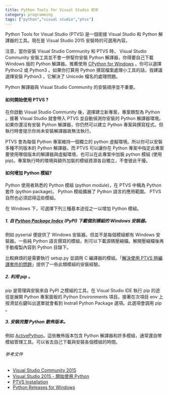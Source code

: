 ```yaml
---
title: Python Tools for Visual Studio 初步
category: programming
tags: ["python","visual studio","ptvs"]
---
```


Python Tools for Visual Studio (PTVS) 是一個銜接 Visual Studio 和 Python 解譯器的工具。現在是 Visual Studio 2015 安裝時的可選用內容。

注意，當你安裝 Visual Studio Community 和 PTVS 時， Visual Studio Community 安裝工具並不會一併幫你安裝 Python 解譯器，你得要自己下載 Windows 版的 Python 解譯器。推薦使用 [CPython for Windows](https://www.python.org/downloads/windows/) 。你可以選擇 Python2 或 Python3 。如果你打算用 Python 撰寫檔案處理小工具的話，我建議選擇安裝 Python3 ，它解決了 Unicode 檔名的處理問題。

Python 解譯器與 Visual Studio Community 的安裝順序並不重要。

#### 如何開始使用 PTVS ?

在你啟動 Visual Studio Community 後，選擇建立新專案，專案類型為 Python 。接著 Visual Studio 就會帶入 PTVS 並自動偵測你安裝的 Python 解譯器環境。如果你還沒有安裝 Python 解譯器，你仍然可以建立 Python 專案與撰寫程式。但執行時會提示你尚未安裝解譯器故無法執行。

PTVS 會為每個 Python 專案維持一個獨立的 python 虛擬環境。所以你可以安裝多種不同版本的 Python 解譯器，而 PTVS 可以讓你在 Python 專案中指定此專案要使用哪個版本的解譯器與虛擬環境，也可以在此專案中加裝 python 模組 (使用 pip)。專案執行時的環境與額外加裝的模組資源各自獨立，不會彼此干擾。

#### 如何增加 Python 模組?

Python 使用者熟悉的 Python 模組 (python module)，在 PTVS 中稱為 Python 套件 (python package)。 Python 模組擴展了 Python 語言的應用範圍。 PTVS 自然也必須認得這些模組。

在 Windows 下，可選擇下列三種基本途徑之一以增加 Python 模組。

##### 1. 自 [Python Package Index](https://pypi.python.org/) (PyPI) 下載個別模組的 Windows 安裝器。

例如 pyserial 便提供了 Windows 安裝器。但並不是每個模組都有 Windows 安裝器。一些純 Python 語言撰寫的模組，則可以下載源碼壓縮檔。解開壓縮檔後再手動複製內容到 Python 目錄下。

比較麻煩的是需要執行 setup.py 並調用 C 編譯器的模組。「[解決使用 PTVS 時編譯套件的問題]([https://blogs.msdn.microsoft.com/ericsk/2015/08/23/python-tools-for-visual-studio/)」提供了一些此類模組的安裝經驗。

##### 2. 利用 pip 。

pip 是管理與安裝來自 PyPI 之模組的工具。在 Visual Studio IDE 執行 pip 的途徑是展開 Python 專案面板的 Python Environments 項目。接著在次項目 env 上按滑鼠右鍵叫出選單就會看到 Instrall Python Package 選項。此選項會調用 pip 。

##### 3. 安裝完整 Python 散佈版本。

例如 [ActivePython](http://www.activestate.com/activepython)。這些散佈版本包含 Python 解譯器和許多模組，通常還自帶模組管理工具。可以省去自己下載與安裝各個模組的時間。

###### 參考文件

* [Visual Studio Community 2015](https://www.visualstudio.com/products/visual-studio-community-vs)
* [Visual Studio 2015 - 開始使用 Python](https://msdn.microsoft.com/zh-tw/library/dn705848.aspx)
* [PTVS Installation](https://github.com/Microsoft/PTVS/wiki/PTVS-Installation)
* [Python Releases for Windows](https://www.python.org/downloads/windows/)
